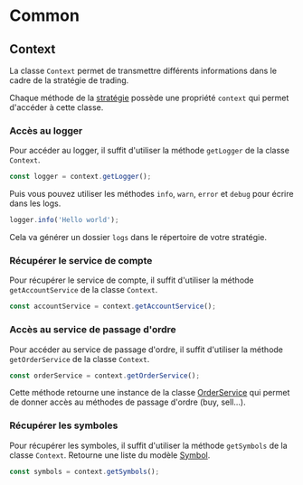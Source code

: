 # Common


## Context

La classe `Context` permet de transmettre différents informations dans le cadre de la stratégie de trading.

Chaque méthode de la [stratégie](./strategy.md) possède une propriété `context` qui permet d'accéder à cette classe.

### Accès au logger

Pour accéder au logger, il suffit d'utiliser la méthode `getLogger` de la classe `Context`.

```ts
const logger = context.getLogger();
```

Puis vous pouvez utiliser les méthodes `info`, `warn`, `error` et `debug` pour écrire dans les logs.

```ts
logger.info('Hello world');
```

Cela va générer un dossier `logs` dans le répertoire de votre stratégie.


### Récupérer le service de compte

Pour récupérer le service de compte, il suffit d'utiliser la méthode `getAccountService` de la classe `Context`.

```ts
const accountService = context.getAccountService();
```

### Accès au service de passage d'ordre

Pour accéder au service de passage d'ordre, il suffit d'utiliser la méthode `getOrderService` de la classe `Context`.

```ts
const orderService = context.getOrderService();
```

Cette méthode retourne une instance de la classe [OrderService](./order.md#classe-orderservice) qui permet de donner accès au méthodes de passage d'ordre (buy, sell...). 

### Récupérer les symboles

Pour récupérer les symboles, il suffit d'utiliser la méthode `getSymbols` de la classe `Context`. Retourne une liste du modèle [Symbol](api/models.md#symbol).

```ts
const symbols = context.getSymbols();
```